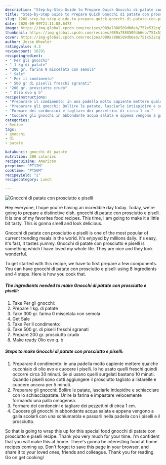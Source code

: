 ```yaml
---
description: "Step-by-Step Guide to Prepare Quick Gnocchi di patate con prosciutto e piselli"
title: "Step-by-Step Guide to Prepare Quick Gnocchi di patate con prosciutto e piselli"
slug: 1208-step-by-step-guide-to-prepare-quick-gnocchi-di-patate-con-prosciutto-e-piselli
date: 2020-09-09T21:11:08.647Z
image: https://img-global.cpcdn.com/recipes/089a7888509db6eb/751x532cq70/gnocchi-di-patate-con-prosciutto-e-piselli-recipe-main-photo.jpg
thumbnail: https://img-global.cpcdn.com/recipes/089a7888509db6eb/751x532cq70/gnocchi-di-patate-con-prosciutto-e-piselli-recipe-main-photo.jpg
cover: https://img-global.cpcdn.com/recipes/089a7888509db6eb/751x532cq70/gnocchi-di-patate-con-prosciutto-e-piselli-recipe-main-photo.jpg
author: Jesse Wheeler
ratingvalue: 4.3
reviewcount: 16291
recipeingredient:
- " Per gli gnocchi"
- " 1 kg di patate"
- "300 gr. farina 0 miscelata con semola"
- " Sale"
- " Per il condimento"
- " 500 gr di piselli freschi sgranati"
- "200 gr. prosciutto crudo"
- " Olio evo q b"
recipeinstructions:
- "Preparare il condimento: in una padella molto capiente mettere qualche cucchiaio di olio evo e cuocere i piselli. Io ho usato quelli freschi quindi occorre circa 30 minuti. Se si usano quelli surgelati bastano 10 minuti. Quando i piselli sono cotti aggiungere il prosciutto tagliato a listarelle e cuocere ancora per 5 minuti."
- "Preparare gli gnocchi: Bollire le patate, lasciarle intiepidire e schiacciare con lo schiacciapatate. Unire la farina e impastare velocemente formando una palla omogenea."
- "Formare dei cordoncini e tagliare dei pezzettini di circa 1 cm."
- "Cuocere gli gnocchi in abbondante acqua salata e appena vengono a galla scolarli con una schiumarola e passarli nella padella con i piselli e il prosciutto."
categories:
- Recipe
tags:
- gnocchi
- di
- patate

katakunci: gnocchi di patate 
nutrition: 200 calories
recipecuisine: American
preptime: "PT12M"
cooktime: "PT56M"
recipeyield: "2"
recipecategory: Lunch

---
```



![Gnocchi di patate con prosciutto e piselli](https://img-global.cpcdn.com/recipes/089a7888509db6eb/751x532cq70/gnocchi-di-patate-con-prosciutto-e-piselli-recipe-main-photo.jpg)

Hey everyone, I hope you're having an incredible day today. Today, we're going to prepare a distinctive dish, gnocchi di patate con prosciutto e piselli. It is one of my favorites food recipes. This time, I am going to make it a little bit tasty. This is gonna smell and look delicious.

Gnocchi di patate con prosciutto e piselli is one of the most popular of current trending meals in the world. It's enjoyed by millions daily. It's easy, it's fast, it tastes yummy. Gnocchi di patate con prosciutto e piselli is something which I have loved my whole life. They are nice and they look wonderful.




To get started with this recipe, we have to first prepare a few components. You can have gnocchi di patate con prosciutto e piselli using 8 ingredients and 4 steps. Here is how you cook that.

<!--inarticleads1-->

##### The ingredients needed to make Gnocchi di patate con prosciutto e piselli:

1. Take  Per gli gnocchi:
1. Prepare  1 kg. di patate
1. Take 300 gr. farina 0 miscelata con semola
1. Get  Sale
1. Take  Per il condimento:
1. Take  500 gr. di piselli freschi sgranati
1. Prepare 200 gr. prosciutto crudo
1. Make ready  Olio evo q. b




<!--inarticleads2-->

##### Steps to make Gnocchi di patate con prosciutto e piselli:

1. Preparare il condimento: in una padella molto capiente mettere qualche cucchiaio di olio evo e cuocere i piselli. Io ho usato quelli freschi quindi occorre circa 30 minuti. Se si usano quelli surgelati bastano 10 minuti. Quando i piselli sono cotti aggiungere il prosciutto tagliato a listarelle e cuocere ancora per 5 minuti.
1. Preparare gli gnocchi: Bollire le patate, lasciarle intiepidire e schiacciare con lo schiacciapatate. Unire la farina e impastare velocemente formando una palla omogenea.
1. Formare dei cordoncini e tagliare dei pezzettini di circa 1 cm.
1. Cuocere gli gnocchi in abbondante acqua salata e appena vengono a galla scolarli con una schiumarola e passarli nella padella con i piselli e il prosciutto.




So that is going to wrap this up for this special food gnocchi di patate con prosciutto e piselli recipe. Thank you very much for your time. I'm confident that you will make this at home. There's gonna be interesting food at home recipes coming up. Don't forget to save this page in your browser, and share it to your loved ones, friends and colleague. Thank you for reading. Go on get cooking!
